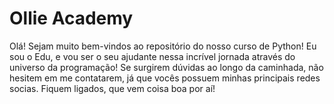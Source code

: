 # Ollie Academy

Olá! Sejam muito bem-vindos ao repositório do nosso curso de Python! Eu sou o Edu, e vou ser o seu ajudante nessa incrível jornada através do universo da programação! Se surgirem dúvidas ao longo da caminhada, não hesitem em me contatarem, já que vocês possuem minhas principais redes socias. Fiquem ligados, que vem coisa boa por aí!
